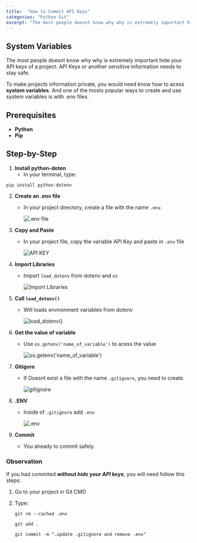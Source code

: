 ```yaml
---
title:  "How to Commit API Keys"
categories: "Python Git" 
excerpt: "The most people doesnt know why why is extremely important hide your API keys of a project. API Keys or another sensitive information needs to stay safe."
---
```


## System Variables

The most people doesnt know why why is extremely important hide your API keys of a project. API Keys or another sensitive information needs to stay safe.

To make projects information private, you would need know how to acess **system variables**. And one of the mosts popular ways to create and use system variables is with .env files.

## Prerequisites 

- **Python** 
- **Pip**

## Step-by-Step

1. **Install python-doten**
    - In your terminal, type:
```console
pip install python-dotenv
```

2. **Create an .env file**
   - In your project directory, create a file with the name ``.env``.
 
        ![.env file](https://i.imgur.com/HTbWcvE.png)

3. **Copy and Paste**
   - In your project file, copy the variable API Key and paste in ``.env`` file

        ![API KEY](https://i.imgur.com/iSDyVii.png) 

4. **Import Libraries**
    - Import ``load_dotenv`` from dotenv and ``os``

        ![Import Libraries](https://i.imgur.com/Xr7na6D.png)

5. **Call ``load_dotenv()``**
    - Will loads environment variables from dotenv

        ![load_dotenv()](https://i.imgur.com/EmWSp9V.png) 

6. **Get the value of variable**
    - Use ``os.getenv('name_of_variable')`` to acess the value

        ![os.getenv('name_of_variable')](https://i.imgur.com/rNAlfvt.png)

7. **Gitigore**
   - If Doesnt exist a file with the name ``.gitignore``, you need to create.
    
        ![gitignore](https://i.imgur.com/JQ3Pqey.png)

8. **.ENV**
    - Inside of ``.gitignore`` add ``.env``

        ![.env](https://i.imgur.com/HiBwsJh.png)

9. **Commit**
    - You already to commit safely.
 
### Observation

If you had commited ***without hide your API keys***, you will need follow this steps:

1. Go to your project in Git CMD
2. Type:

    ``` git
    git rm --cached .env
    ```
    ``` git
    git add .
    ```
    ```git
    git commit -m ".update .gitignore and remove .env"
    ```